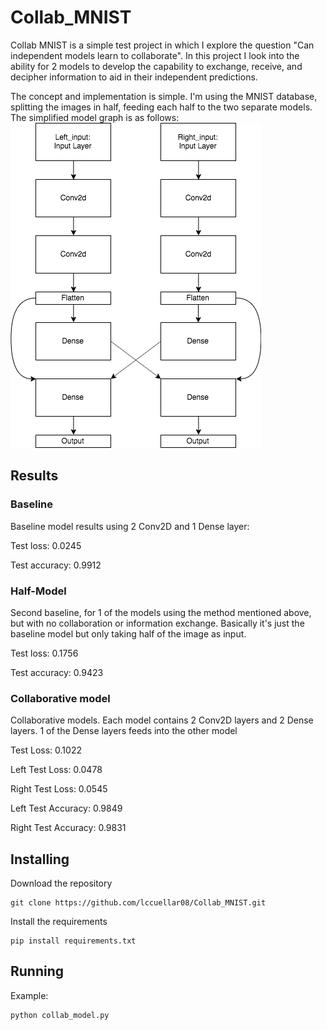 # Collab_MNIST

Collab MNIST is a simple test project in which I explore the question "Can independent models learn to collaborate". In this project I look into the ability for 2 models to develop the capability to exchange, receive, and decipher information to aid in their independent predictions.

The concept and implementation is simple. I'm using the MNIST database, splitting the images in half, feeding each half to the two separate models. The simplified model graph is as follows:
![Alt text](Collab_Model_Graph_Simple.png?raw=true "Simplified Model Graph")

## Results

### Baseline
Baseline model results using 2 Conv2D and 1 Dense layer:

Test loss: 0.0245

Test accuracy: 0.9912

### Half-Model
Second baseline, for 1 of the models using the method mentioned above, but with no collaboration or information exchange. Basically it's just the baseline model but only taking half of the image as input.

Test loss: 0.1756

Test accuracy: 0.9423

### Collaborative model
Collaborative models. Each model contains 2 Conv2D layers and 2 Dense layers. 1 of the Dense layers feeds into the other model

Test Loss: 0.1022

Left Test Loss: 0.0478

Right Test Loss: 0.0545


Left Test Accuracy: 0.9849

Right Test Accuracy: 0.9831

## Installing

Download the repository

```
git clone https://github.com/lccuellar08/Collab_MNIST.git
```

Install the requirements

```
pip install requirements.txt
```

## Running

Example:
```
python collab_model.py
```